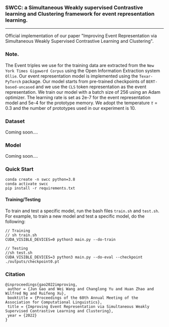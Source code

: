 
### SWCC: a Simultaneous Weakly supervised Contrastive learning and Clustering framework for event representation learning.
---

Official implementation of our paper "Improving Event Representation via Simultaneous Weakly Supervised Contrastive Learning  and Clustering".

### Note.
The Event triples we use for the training data are extracted from  the `New York Times Gigaword Corpus` using the Open Information Extraction system `Ollie`.
Our event representation model is implemented using the `Texar-PyTorch` package. Our model starts from pre-trained checkpoints of `BERT-based-uncased` and we use the `CLS` token representation as the event representation. We train our model with a batch size of $256$ using an Adam optimizer. The learning rate is set as 2e-7 for the event representation model and 5e-4 for the prototype memory. We adopt the temperature $\tau=0.3$ and the number of prototypes used in our experiment is $10$.

### Dataset
Coming soon....

### Model
Coming soon....

### Quick Start
```shell
conda create -n swcc python=3.8
conda activate swcc
pip install -r requirements.txt
```

#### Training/Testing
To train and test a specific model, run the bash files `train.sh` and `test.sh`. For example, to train a new model and test a specific model, do the following:

```shell
// Training
// sh train.sh
CUDA_VISIBLE_DEVICES=0 python3 main.py --do-train 

// Testing
//sh test.sh
CUDA_VISIBLE_DEVICES=3 python3 main.py --do-eval --checkpoint ./outputs/checkpoint0.pt 
```

### Citation
```
@inproceedings{gao2022improving,
 author = {Jun Gao and Wei Wang and Changlong Yu and Huan Zhao and Wilfred Ng and Ruifeng Xu},
 booktitle = {Proceedings of the 60th Annual Meeting of the Association for Computational Linguistics},
 title = {Improving Event Representation via Simultaneous Weakly Supervised Contrastive Learning and Clustering},
 year = {2022}
}
```